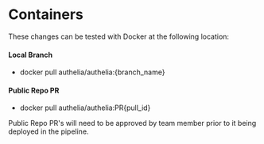# Containers

These changes can be tested with Docker at the following location:

#### Local Branch
* docker pull authelia/authelia:{branch_name}

#### Public Repo PR
* docker pull authelia/authelia:PR{pull_id}

Public Repo PR's will need to be approved by team member prior to it being deployed in the pipeline.